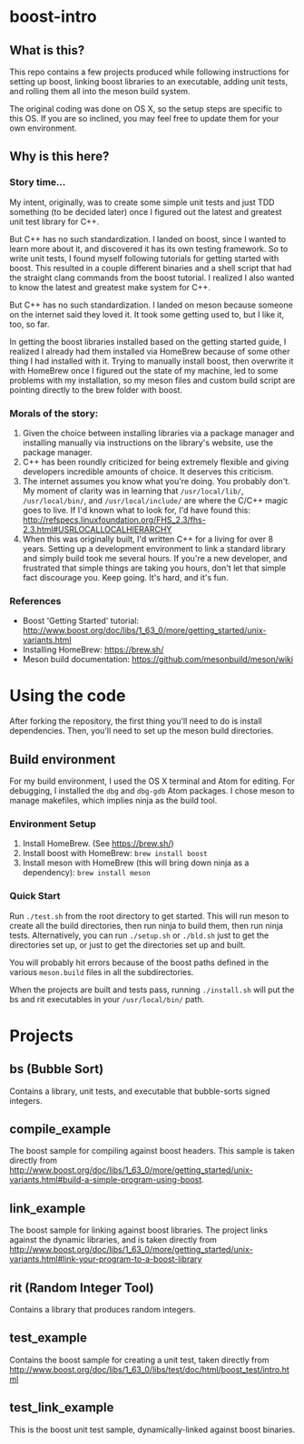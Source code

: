 # boost-intro
## What is this?
This repo contains a few projects produced while following instructions for
setting up boost, linking boost libraries to an executable, adding unit tests,
and rolling them all into the meson build system.

The original coding was done on OS X, so the setup steps are specific to this OS.
If you are so inclined, you may feel free to update them for your own environment.



## Why is this here?
### Story time...
My intent, originally, was to create some simple unit tests and just TDD
something (to be decided later) once I figured out the latest and greatest
unit test library for C++.

But C++ has no such standardization.  I landed on boost, since I wanted to learn more about it, and discovered it has its own testing framework.  So to write unit tests, I found myself following tutorials for getting started with boost.  This resulted in a couple different binaries and a shell script that had the straight clang commands from the boost tutorial. I realized I also wanted to
know the latest and greatest make system for C++.

But C++ has no such standardization.  I landed on meson because someone on the
internet said they loved it.  It took some getting used to, but I like it, too,
so far.

In getting the boost libraries installed based on the getting started guide, I
realized I already had them installed via HomeBrew because of some other thing
I had installed with it.  Trying to manually install boost, then overwrite it
with HomeBrew once I figured out the state of my machine, led to some problems
with my installation, so my meson files and custom build script are pointing
directly to the brew folder with boost.

### Morals of the story:
1. Given the choice between installing libraries via a package manager and
installing manually via instructions on the library's website, use the package
manager.
1. C++ has been roundly criticized for being extremely flexible and giving
developers incredible amounts of choice.  It deserves this criticism.
1. The internet assumes you know what you're doing.  You probably don't.  My
moment of clarity was in learning that `/usr/local/lib/`, `/usr/local/bin/`, and
 `/usr/local/include/` are where the C/C++ magic goes to live.
If I'd known what to look for, I'd have found this: http://refspecs.linuxfoundation.org/FHS_2.3/fhs-2.3.html#USRLOCALLOCALHIERARCHY
1. When this was originally built, I'd written C++ for a living for over 8
years.  Setting up a development environment to link a standard library and
simply build took me several hours.  If you're a new developer, and frustrated
that simple things are taking you hours, don't let that simple fact discourage
you.  Keep going.  It's hard, and it's fun.

### References
* Boost 'Getting Started' tutorial: http://www.boost.org/doc/libs/1_63_0/more/getting_started/unix-variants.html
* Installing HomeBrew: https://brew.sh/
* Meson build documentation: https://github.com/mesonbuild/meson/wiki

# Using the code
After forking the repository, the first thing you'll need to do is install
dependencies.  Then, you'll need to set up the meson build directories.

## Build environment
For my build environment, I used the OS X terminal and Atom for editing.  For
debugging, I installed the `dbg` and `dbg-gdb` Atom packages.  I chose meson
to manage makefiles, which implies ninja as the build tool.

### Environment Setup
1. Install HomeBrew.  (See https://brew.sh/)
1. Install boost with HomeBrew: `brew install boost`
1. Install meson with HomeBrew (this will bring down ninja as a dependency):
`brew install meson`

### Quick Start
Run `./test.sh` from the root directory to get started.  This will run meson to
create all the build directories, then run ninja to build them, then run ninja
tests.  Alternatively, you can run `./setup.sh` or `./bld.sh` just to get the
directories set up, or just to get the directories set up and built.

You will probably hit errors because of the boost paths defined in the various
`meson.build` files in all the subdirectories.

When the projects are built and tests pass, running `./install.sh` will put the
bs and rit executables in your `/usr/local/bin/` path.

# Projects
## bs (Bubble Sort)
Contains a library, unit tests, and executable that bubble-sorts signed integers.

## compile_example
The boost sample for compiling against boost headers.  This sample is taken
directly from http://www.boost.org/doc/libs/1_63_0/more/getting_started/unix-variants.html#build-a-simple-program-using-boost.

## link_example
The boost sample for linking against boost libraries.  The project links against
the dynamic libraries, and is taken directly from http://www.boost.org/doc/libs/1_63_0/more/getting_started/unix-variants.html#link-your-program-to-a-boost-library

## rit (Random Integer Tool)
Contains a library that produces random integers.

## test_example
Contains the boost sample for creating a unit test, taken directly from
http://www.boost.org/doc/libs/1_63_0/libs/test/doc/html/boost_test/intro.html

## test_link_example
This is the boost unit test sample, dynamically-linked against boost binaries.
